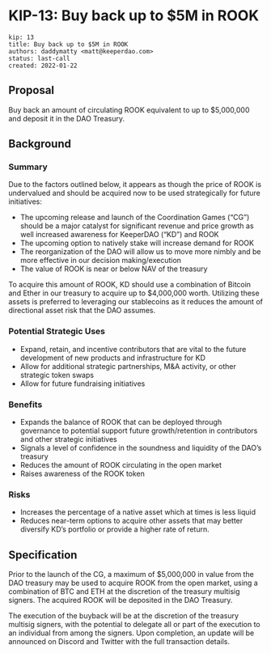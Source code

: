 # KIP-13: Buy back up to $5M in ROOK
```
kip: 13
title: Buy back up to $5M in ROOK
authors: daddymatty <matt@keeperdao.com>
status: last-call
created: 2022-01-22
```
## Proposal
Buy back an amount of circulating ROOK equivalent to up to $5,000,000 and deposit it in the DAO Treasury. 

## Background
### Summary

Due to the factors outlined below, it appears as though the price of ROOK is undervalued and should be acquired now to be used strategically for future initiatives:

* The upcoming release and launch of the Coordination Games (“CG”) should be a major catalyst for significant revenue and price growth as well increased awareness for KeeperDAO (“KD”) and ROOK
* The upcoming option to natively stake will increase demand for ROOK
* The reorganization of the DAO will allow us to move more nimbly and be more effective in our decision making/execution
* The value of ROOK is near or below NAV of the treasury

To acquire this amount of ROOK, KD should use a combination of Bitcoin and Ether in our treasury to acquire up to $4,000,000 worth. Utilizing these assets is preferred to leveraging our stablecoins as it reduces the amount of directional asset risk that the DAO assumes. 

### Potential Strategic Uses

* Expand, retain, and incentive contributors that are vital to the future development of new products and infrastructure for KD
* Allow for additional strategic partnerships, M&A activity, or other strategic token swaps
* Allow for future fundraising initiatives

### Benefits

* Expands the balance of ROOK that can be deployed through governance to potential support future growth/retention in contributors and other strategic initiatives
* Signals a level of confidence in the soundness and liquidity of the DAO’s treasury
* Reduces the amount of ROOK circulating in the open market
* Raises awareness of the ROOK token

### Risks

* Increases the percentage of a native asset which at times is less liquid
* Reduces near-term options to acquire other assets that may better diversify KD’s portfolio or provide a higher rate of return.


## Specification

Prior to the launch of the CG, a maximum of $5,000,000 in value from the DAO treasury may be used to acquire ROOK from the open market, using a combination of BTC and ETH at the discretion of the treasury multisig signers. The acquired ROOK will be deposited in the DAO Treasury.

The execution of the buyback will be at the discretion of the treasury multisig signers, with the potential to delegate all or part of the execution to an individual from among the signers. Upon completion, an update will be announced on Discord and Twitter with the full transaction details.

